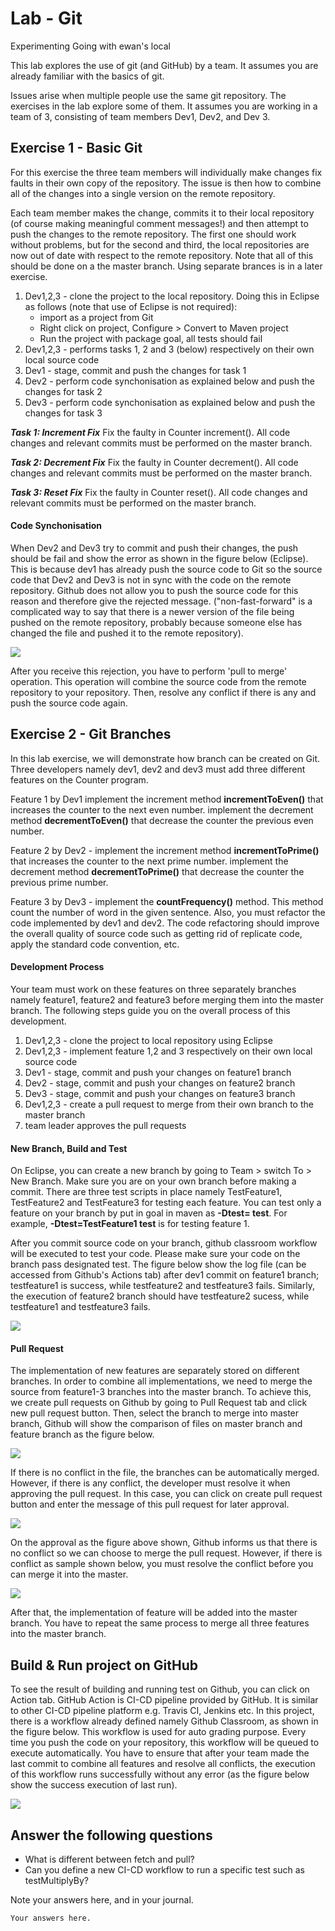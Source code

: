 Lab - Git
======================
Experimenting Going with ewan's local

This lab explores the use of git (and GitHub) by a team. It assumes you are already familiar with the basics of git.

Issues arise when multiple people use the same git repository. The exercises in the lab explore some of them. It assumes you are working in a team of 3, consisting of team members Dev1, Dev2, and Dev 3.

## Exercise 1 - Basic Git

For this exercise the three team members will individually make changes fix
faults in their own copy of the repository. The issue is then how to combine
all of the changes into a single version on the remote repository.

Each team member makes the change, commits it to their local repository (of
course making meaningful comment messages!) and then attempt to push the
changes to the remote repository. The first one should work without problems,
but for the second and third, the local repositories are now out of date with
respect to the remote repository. Note that all of this should be done on a
the master branch. Using separate brances is in a later exercise.

<ol>
  <li>Dev1,2,3 - clone the project to the local repository. Doing this
  in Eclipse as follows (note that use of Eclipse is not required):
  		<ul>
  			<li>import as a project from Git</li>
  			<li>Right click on project, Configure > Convert to Maven project</li>
  			<li>Run the project with package goal, all tests should fail</li>
  		</ul>
  <li>Dev1,2,3 - performs tasks 1, 2 and 3 (below) respectively on their own local source code</li>
  <li>Dev1 - stage, commit and push the changes for task 1</li>
  <li>Dev2 - perform code synchonisation as explained below and push the changes for task 2</li>
  <li>Dev3 - perform code synchonisation as explained below and push the changes for task 3</li>
</ol>

***Task 1: Increment Fix***
Fix the faulty in Counter increment(). All code changes and relevant commits must be performed on the master branch.

***Task 2: Decrement Fix***
Fix the faulty in Counter decrement(). All code changes and relevant commits must be performed on the master branch.

***Task 3: Reset Fix***
Fix the faulty in Counter reset(). All code changes and relevant commits must be performed on the master branch.

#### Code Synchonisation

When Dev2 and Dev3 try to commit and push their changes, the push should be fail and show the error as shown in the figure below (Eclipse). This is because dev1 has already push the source code to Git so the source code that Dev2 and Dev3 is not in sync with the code on the remote repository. Github does not allow you to push the source code for this reason and therefore give the rejected message.
("non-fast-forward" is a complicated way to say that there is a newer version of the file being pushed on the remote repository, probably because someone else has changed the file and pushed it to the remote repository).

![](rejected-commit.png)

After you receive this rejection, you have to perform 'pull to merge' operation. This operation will combine the source code from the remote repository to your repository. Then, resolve any conflict if there is any and push the source code again. 


## Exercise 2 - Git Branches
In this lab exercise, we will demonstrate how branch can be created on Git. Three developers namely dev1, dev2 and dev3 must add three different features on the Counter program.  

Feature 1 by Dev1 implement the increment method **incrementToEven()** that increases the counter to the next even number. implement the decrement method **decrementToEven()** that decrease the counter the previous even number.

Feature 2 by Dev2 - implement the increment method **incrementToPrime()** that increases the counter to the next prime number. implement the decrement method **decrementToPrime()** that decrease the counter the previous prime number.

Feature 3 by Dev3 - implement the **countFrequency()** method. This method count the number of word in the given sentence. Also, you must refactor the code implemented by dev1 and dev2. The code refactoring should improve the overall quality of source code such as getting rid of replicate code, apply the standard code convention, etc.

#### Development Process
Your team must work on these features on three separately branches namely feature1, feature2 and feature3 before merging them into the master branch. The following steps guide you on the overall process of this development.

<ol>
  <li>Dev1,2,3 - clone the project to local repository using Eclipse</li>
  <li>Dev1,2,3 - implement feature 1,2 and 3 respectively on their own local source code</li>
  <li>Dev1 - stage, commit and push your changes on feature1 branch</li>
  <li>Dev2 - stage, commit and push your changes on feature2 branch</li>
  <li>Dev3 - stage, commit and push your changes on feature3 branch</li>
  <li>Dev1,2,3 - create a pull request to merge from their own branch to the master branch</li>
  <li>team leader approves the pull requests</li>
</ol>

#### New Branch, Build and Test
On Eclipse, you can create a new branch by going to Team > switch To > New Branch. Make sure you are on your own branch before making a commit. There are three test scripts in place namely TestFeature1, TestFeature2 and TestFeature3 for testing each feature.  You can test only a feature on your branch by put in goal in maven as **-Dtest=<test script> test**. For example, **-Dtest=TestFeature1 test** is for testing feature 1.

After you commit source code on your branch, github classroom workflow will be executed to test your code. Please make sure your code on the branch pass designated test. The figure below show the log file (can be accessed from Github's Actions tab) after dev1 commit on feature1 branch; testfeature1 is success, while testfeature2 and testfeature3 fails. Similarly, the execution of feature2 branch should have testfeature2 sucess, while testfeature1 and testfeature3 fails.  

![](testrun-github.png)



#### Pull Request
The implementation of new features are separately stored on different branches. In order to combine all implementations, we need to merge the source from feature1-3 branches into the master branch. To achieve this, we create pull requests on Github by going to Pull Request tab and click new pull request button. Then, select the branch to merge into master branch, Github will show the comparison of files on master branch and feature branch as the figure below.

![](pull-request1.png)

If there is no conflict in the file, the branches can be automatically merged. However, if there is any conflict, the developer must resolve it when approving the pull request. In this case, you can click on create pull request button and enter the message of this pull request for later approval.


![](pull-request2.png)

On the approval as the figure above shown, Github informs us that there is no conflict so we can choose to merge the pull request. However, if there is conflict as sample shown below, you must resolve the conflict before you can merge it into the master.


![](pull-request3.png)


After that, the implementation of feature will be added into the master branch. You have to repeat the same process to merge all three features into the master branch.
  
<h2>Build & Run project on GitHub</h2>
To see the result of building and running test on Github, you can click on Action tab. GitHub Action is CI-CD pipeline provided by GitHub. It is similar to other CI-CD pipeline platform e.g. Travis CI, Jenkins etc. In this project, there is a workflow already defined namely Github Classroom, as shown in the figure below. This workflow is used for auto grading purpose. Every time you push the code on your repository, this workflow will be queued to execute automatically. You have to ensure that after your team made the last commit to combine all features and resolve all conflicts, the execution of this workflow runs successfully without any error (as the figure below show the success execution of last run). 

![](test-success.png)


<h2>Answer the following questions</h2>
<ul>
  <li>What is different between fetch and pull?</li>
  <li>Can you define a new CI-CD workflow to run a specific test such as testMultiplyBy?</li>
</ul>
Note your answers here, and in your journal.

```
Your answers here.
```
